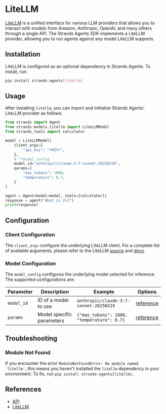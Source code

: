 # LiteLLM

[LiteLLM](https://docs.litellm.ai/docs/) is a unified interface for various LLM providers that allows you to interact with models from Amazon, Anthropic, OpenAI, and many others through a single API. The Strands Agents SDK implements a LiteLLM provider, allowing you to run agents against any model LiteLLM supports.

## Installation

LiteLLM is configured as an optional dependency in Strands Agents. To install, run:

```bash
pip install strands-agents[litellm]
```

## Usage

After installing `litellm`, you can import and initialize Strands Agents' LiteLLM provider as follows:

```python
from strands import Agent
from strands.models.litellm import LiteLLMModel
from strands_tools import calculator

model = LiteLLMModel(
    client_args={
        "api_key": "<KEY>",
    },
    # **model_config
    model_id="anthropic/claude-3-7-sonnet-20250219",
    params={
        "max_tokens": 1000,
        "temperature": 0.7,
    }
)

agent = Agent(model=model, tools=[calculator])
response = agent("What is 2+2")
print(response)
```

## Configuration

### Client Configuration

The `client_args` configure the underlying LiteLLM client. For a complete list of available arguments, please refer to the LiteLLM [source](https://github.com/BerriAI/litellm/blob/main/litellm/main.py) and [docs](https://docs.litellm.ai/docs/completion/input).

### Model Configuration

The `model_config` configures the underlying model selected for inference. The supported configurations are:

|  Parameter | Description | Example | Options |
|------------|-------------|---------|---------|
| `model_id` | ID of a model to use | `anthropic/claude-3-7-sonnet-20250219` | [reference](https://docs.litellm.ai/docs/providers)
| `params` | Model specific parameters | `{"max_tokens": 1000, "temperature": 0.7}` | [reference](https://docs.litellm.ai/docs/completion/input)

## Troubleshooting

### Module Not Found

If you encounter the error `ModuleNotFoundError: No module named 'litellm'`, this means you haven't installed the `litellm` dependency in your environment. To fix, run `pip install strands-agents[litellm]`.

## References

- [API](../../../api-reference/models.md)
- [LiteLLM](https://docs.litellm.ai/docs/)
